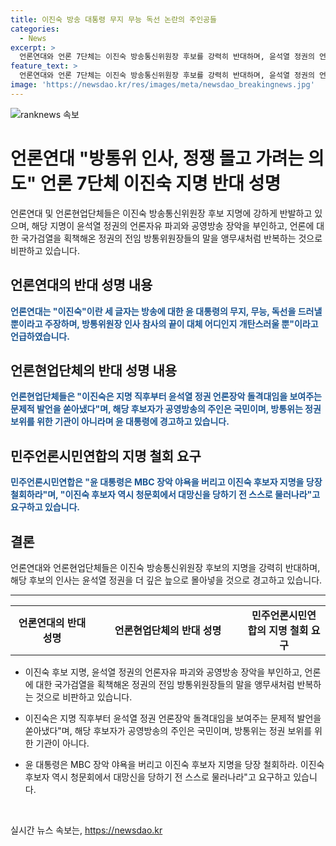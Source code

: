 ```yaml
---
title: 이진숙 방송 대통령 무지 무능 독선 논란의 주인공들
categories:
  - News
excerpt: >
  언론연대와 언론 7단체는 이진숙 방송통신위원장 후보를 강력히 반대하며, 윤석열 정권의 언론장악과 공영방송 파괴를 우려하고 있다. 후보 지명은 정치적 통제의 수단이며, 방송위의 독립성을 위배하고 있다는 비판이 제기되었다. 언론현업단체들은 후보의 발언과 행적을 규정하며, 공영방송의 장악을 우려하고 있다. 후보자의 지명이 윤 대통령의 지지도를 낮출 뿐만 아니라, 공영방송의 파렴치한 장악으로 이어질 것을 경고하고 있다. 민주언론시민연합도 이에 동참하여 윤 대통령에게 철회를 촉구하고 있다.
feature_text: >
  언론연대와 언론 7단체는 이진숙 방송통신위원장 후보를 강력히 반대하며, 윤석열 정권의 언론장악과 공영방송 파괴를 우려하고 있다. 후보 지명은 정치적 통제의 수단이며, 방송위의 독립성을 위배하고 있다는 비판이 제기되었다. 언론현업단체들은 후보의 발언과 행적을 규정하며, 공영방송의 장악을 우려하고 있다. 후보자의 지명이 윤 대통령의 지지도를 낮출 뿐만 아니라, 공영방송의 파렴치한 장악으로 이어질 것을 경고하고 있다. 민주언론시민연합도 이에 동참하여 윤 대통령에게 철회를 촉구하고 있다.
image: 'https://newsdao.kr/res/images/meta/newsdao_breakingnews.jpg'
---
```


<p><img src="https://newsdao.kr/res/images/meta/newsdao_breakingnews.jpg" alt="ranknews 속보" /></p>

<h1 data-ke-size="size26">언론연대 "방통위 인사, 정쟁 몰고 가려는 의도" 언론 7단체 이진숙 지명 반대 성명</h1>

<p data-ke-size="size16">언론연대 및 언론현업단체들은 이진숙 방송통신위원장 후보 지명에 강하게 반발하고 있으며, 해당 지명이 윤석열 정권의 언론자유 파괴와 공영방송 장악을 부인하고, 언론에 대한 국가검열을 획책해온 정권의 전임 방통위원장들의 말을 앵무새처럼 반복하는 것으로 비판하고 있습니다.</p>

<h2 data-ke-size="size24">언론연대의 반대 성명 내용</h2>

<p data-ke-size="size16"><b><span style="color: #1a5490;">언론연대는 "이진숙"이란 세 글자는 방송에 대한 윤 대통령의 무지, 무능, 독선을 드러낼 뿐이라고 주장하며, 방통위원장 인사 참사의 끝이 대체 어디인지 개탄스러울 뿐"이라고 언급하였습니다.</span></b></p>

<h2 data-ke-size="size24">언론현업단체의 반대 성명 내용</h2>

<p data-ke-size="size16"><b><span style="color: #1a5490;">언론현업단체들은 "이진숙은 지명 직후부터 윤석열 정권 언론장악 돌격대임을 보여주는 문제적 발언을 쏟아냈다"며, 해당 후보자가 공영방송의 주인은 국민이며, 방통위는 정권 보위를 위한 기관이 아니라며 윤 대통령에 경고하고 있습니다.</span></b></p>

<h2 data-ke-size="size24">민주언론시민연합의 지명 철회 요구</h2>

<p data-ke-size="size16"><b><span style="color: #1a5490;">민주언론시민연합은 "윤 대통령은 MBC 장악 야욕을 버리고 이진숙 후보자 지명을 당장 철회하라"며, "이진숙 후보자 역시 청문회에서 대망신을 당하기 전 스스로 물러나라"고 요구하고 있습니다.</span></b></p>

<h2 data-ke-size="size24">결론</h2>

<p data-ke-size="size16">언론연대와 언론현업단체들은 이진숙 방송통신위원장 후보의 지명을 강력히 반대하며, 해당 후보의 인사는 윤석열 정권을 더 깊은 늪으로 몰아넣을 것으로 경고하고 있습니다.</p>

<hr data-ke-size="size16">

<table>
  <tbody>
    <tr>
      <td style="text-align: center; width: 180px; height: 17px;"><b>언론연대의 반대 성명</b></td>
      <td style="text-align: center; width: 350px; height: 17px;"><b>언론현업단체의 반대 성명</b></td>
      <td style="text-align: center; width: 180px; height: 17px;"><b>민주언론시민연합의 지명 철회 요구</b></td>
    </tr>
  </tbody>
</table>

<ul>
  <li>이진숙 후보 지명, 윤석열 정권의 언론자유 파괴와 공영방송 장악을 부인하고, 언론에 대한 국가검열을 획책해온 정권의 전임 방통위원장들의 말을 앵무새처럼 반복하는 것으로 비판하고 있습니다.</li>
</ul>

<ul>
  <li>이진숙은 지명 직후부터 윤석열 정권 언론장악 돌격대임을 보여주는 문제적 발언을 쏟아냈다"며, 해당 후보자가 공영방송의 주인은 국민이며, 방통위는 정권 보위를 위한 기관이 아니다.</li>
</ul>

<ul>
  <li>윤 대통령은 MBC 장악 야욕을 버리고 이진숙 후보자 지명을 당장 철회하라. 이진숙 후보자 역시 청문회에서 대망신을 당하기 전 스스로 물러나라"고 요구하고 있습니다.</li>
</ul>

<p data-ke-size="size16">&nbsp;</p>
실시간 뉴스 속보는, <a href="https://newsdao.kr" rel="dofollow">https://newsdao.kr</a>


